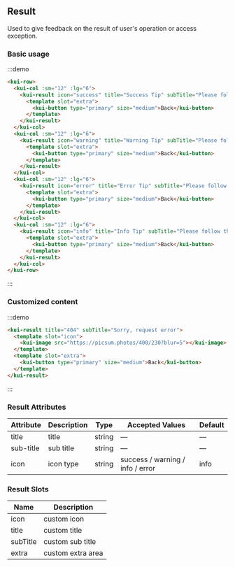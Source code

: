 ## Result

Used to give feedback on the result of user's operation or access exception.

### Basic usage

:::demo

```html
<kui-row>
  <kui-col :sm="12" :lg="6">
    <kui-result icon="success" title="Success Tip" subTitle="Please follow the instructions">
      <template slot="extra">
        <kui-button type="primary" size="medium">Back</kui-button>
      </template>
    </kui-result>
  </kui-col>
  <kui-col :sm="12" :lg="6">
    <kui-result icon="warning" title="Warning Tip" subTitle="Please follow the instructions">
      <template slot="extra">
        <kui-button type="primary" size="medium">Back</kui-button>
      </template>
    </kui-result>
  </kui-col>
  <kui-col :sm="12" :lg="6">
    <kui-result icon="error" title="Error Tip" subTitle="Please follow the instructions">
      <template slot="extra">
        <kui-button type="primary" size="medium">Back</kui-button>
      </template>
    </kui-result>
  </kui-col>
  <kui-col :sm="12" :lg="6">
    <kui-result icon="info" title="Info Tip" subTitle="Please follow the instructions">
      <template slot="extra">
        <kui-button type="primary" size="medium">Back</kui-button>
      </template>
    </kui-result>
  </kui-col>
</kui-row>
```

:::

### Customized content

:::demo

```html
<kui-result title="404" subTitle="Sorry, request error">
  <template slot="icon">
    <kui-image src="https://picsum.photos/400/230?blur=5"></kui-image>
  </template>
  <template slot="extra">
    <kui-button type="primary" size="medium">Back</kui-button>
  </template>
</kui-result>
```

:::

### Result Attributes

| Attribute     | Description    | Type            | Accepted Values      | Default   |
|-------------  |---------------- |---------------- |---------------------- |-------- |
| title          | title         | string  |          —             |    —     |
| sub-title    | sub title  | string | — |    —  |
| icon  | icon type    | string  |    success / warning / info / error  |  info |

### Result Slots

| Name | Description |
|------|--------|
| icon | custom icon  |
| title | custom title     |
| subTitle | custom sub title     |
| extra | custom  extra area    |
